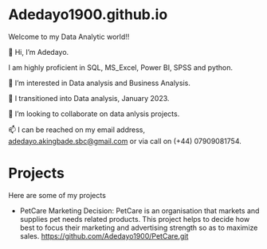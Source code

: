 # Adedayo1900.github.io
Welcome to my Data Analytic world!!
  
👋 Hi, I’m Adedayo.

I am highly proficient in SQL, MS_Excel, Power BI, SPSS and python.

👀 I’m interested in Data analysis and Business Analysis.

🌱 I transitioned into Data analysis, January 2023.

💞️ I’m looking to collaborate on data anlysis projects.

📫 I can be reached on my email address, adedayo.akingbade.sbc@gmail.com or via call on (+44) 07909081754.

# Projects
Here are some of my projects
- PetCare Marketing Decision: PetCare is an organisation that markets and supplies pet needs related products. This project helps to decide how best to focus their marketing and advertising strength so as to maximize sales. https://github.com/Adedayo1900/PetCare.git
